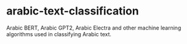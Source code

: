 # arabic-text-classification
Arabic BERT, Arabic GPT2, Arabic Electra and other machine learning algorithms used in classifying Arabic text.

